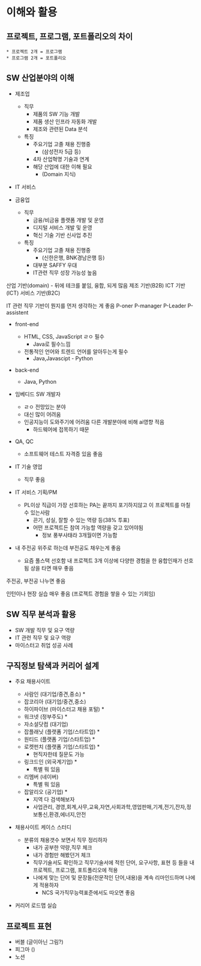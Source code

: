 # 이해와 활용


## 프로젝트, 프로그램, 포트폴리오의 차이

    * 프로젝트 2개 = 프로그램
    * 프로그램 2개 = 포트폴리오
    

## SW 산업분야의 이해

- 제조업
  * 직무
    * 제품의 SW 기능 개발
    * 제품 생산 인프라 자동화 개발
    * 제조와 관련된 Data 분석
  * 특징
    * 주요기업 고졸 채용 진행중
        * (삼성전자 5급 등)
    * 4차 산업혁명 기술과 연계
    * 해당 산업에 대한 이해 필요
        * (Domain 지식)
    
- IT 서비스
- 금융업
    * 직무
        * 금융/비금융 플랫폼 개발 및 운영
        * 디지털 서비스 개발 및 운영
        * 혁신 기술 기반 신사업 추진
    * 특징
        * 주요기업 고졸 채용 진행중
            * (신한은행, BNK경남은행 등)
        * 대부분 SAFFY 우대
        * IT관련 직무 성장 가능성 높음
    

산업 기반(domain) - 뒤에 테크를 붙임, 융합, 되게 많음
제조 기반(B2B)
ICT 기반(ICT)
서비스 기반(B2C)

IT 관련 직무 기반이 뭔지를 먼저 생각하는 게 좋음
P-oner
P-manager
P-Leader
P-assistent

- front-end
    * HTML, CSS, JavaScript ㄹㅇ 필수
        * Java로 필수느낌
    * 전통적인 언어와 트렌드 언어를 알아두는게 필수
        * Java,Javascipt - Python
    
- back-end
    * Java, Python
    
- 임베디드 SW 개발자
    * ㄹㅇ 전망있는 분야
    * 대신 많이 어려움
    * 인공지능이 도와주기에 어려움 다른 개발분야에 비해 ai영향 적음
        * 하드웨어에 접목하기 때문
    
- QA, QC
    * 소프트웨어 테스트 자격증 있음 좋음
    
- IT 기술 영업
    * 직무 좋음
    
- IT 서비스 기획/PM
    * PL이상 직급이 가장 선호하는 PA는 끝까지 포기하지않고 이 프로젝트를 마칠 수 있는사람
        * 끈기, 성실, 잘할 수 있는 역량 등(38% 투표)
        * 어떤 프로젝트든 참여 가능할 역량을 갖고 있어야됨
            * 정보 풍부사태라 3개월이면 가능함
    
- 내 주전공 위주로 하는데 부전공도 채우는게 좋음
    * 요즘 풀스택 선호함
내 프로젝트 3개 이상에 다양한 경험을 한 융합인재가 선호됨
상을 타면 매우 좋음

주전공, 부전공 나누면 좋음

인턴이나 현장 실습 매우 좋음
(프로젝트 경험을 쌓을 수 있는 기회임)

## SW 직무 분석과 활용
- SW 개발 직무 및 요구 역량
- IT 관련 직무 및 요구 역량
- 마이스터고 취업 성공 사례



## 구직정보 탐색과 커리어 설계
- 주요 채용사이트
    * 사람인 (대기업/중견,중소) * 
    * 잡코리아 (대기업/중견,중소)
    * 하이파이브 (마이스터고 채용 포털) * 
    * 워크넷 (정부주도) * 
    * 자소설닷컴 (대기업)
    * 잡플래닛 (플랫폼 기업/스타트업) * 
    * 원티드 (플랫폼 기업/스타트업) * 
    * 로켓펀치 (플랫폼 기업/스타트업) *
      * 현직자한테 질문도 가능
    * 링크드인 (외국계기업) * 
      * 특별 뭐 있음
    * 리멤버 (네이버)
      * 특별 뭐 있음
    * 잡알리오 (공기업) *
        * 지역 다 검색해보자
        * 사업관리, 경영,회계,사무,교육,자연,사회과학,영업판매,기계,전기,잔자,정보통신,환경,에너지,안전
        
- 채용사이트 케이스 스터디
  * 분류의 채용갯수 보면서 직무 정리하자
    * 내가 공부한 약량,직무 체크
    * 내가 경험만 해봤던거 체크
    * 직무기술서도 확인하고 직무기술서에 적힌 단어, 요구사항, 표현 등 들을 내 프로젝트, 프로그램, 포트폴리오에 적용
    * 나에게 맞는 단어 및 문장들(전문적인 단어,내용)을 계속 리마인드하며 나에게 적용하자
        * NCS 국가직무능력표준에서도 따오면 좋음
    

- 커리어 로드맵 실습

## 프로젝트 표현
- 버블 (글이아닌 그림?)
- 피그마 ()
- 노션
